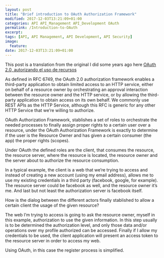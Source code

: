 ```yaml
---
layout: post
title: "Brief introduction to OAuth Authorization Framework"
modified: 2017-12-03T13:21:09+01:00
categories: API API_Management API_Development OAuth
permalink: /Introduction-to-OAuth
excerpt:
tags: [API, API Management, API Development, API Security]
image:
  feature:
date: 2017-12-03T13:21:09+01:00
---
```


This post is a translation from the original I did some years ago here [OAuth 2.0, autorizando el uso de recursos](https://lacabezaenlanube.wordpress.com/2014/11/02/oauth-2-0-autorizando-el-uso-de-recursos/)

As defined in RFC 6749, the OAuth 2.0 authorization framework enables a third-party application to obtain limited access to an HTTP service, either on behalf of a resource owner by orchestrating an approval interaction between the resource owner and the HTTP service, or by allowing the third-party application to obtain access on its own behalf. We commonly use REST APIs as the HTTP Service, although this RFC is generic for any other HTTP Service that we’re willing to authorize.

OAuth Authorization Framework, stablishes a set of roles to orchestrate the needed processes to finally assign proper rights to a certain user over a resource, under the OAuth Authorization Framework is exactly to determine if the user is the Resource Owner and has given a certain consumer (the app) the proper rights (scopes).

Under OAuth the defined roles are the client, that consumes the resource, the resource server, where the resource is located, the resource owner and the server about to authorize the resource consumption.

In a typical example, the client is a web that we’re trying to access and instead of creating a new account (using my email address), allows me to use my existing credentials in a third party (facebook, google, for example). The resource server could be facebook as well, and the resource owner it’s me. And last but not least the authorization server is facebook itself.

How is the dialog between the different actors finally stablished to allow a certain client the usage of the given resource?

The web I’m trying to access is going to ask the resource owner, myself in this example, authorization to use the given information. In this step usually is to be determined the authorization level, and only those data and/or operations over my profile authorized can be accessed. Finally if I allow my credentials to be used, the client application will present an access token to the resource server in order to access my web.

Using OAuth, in this case the register process is simplified.

